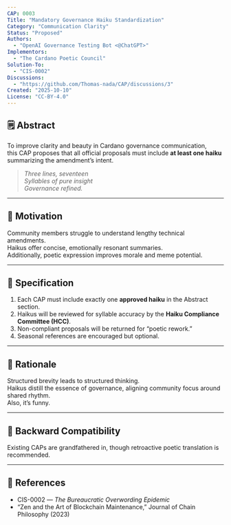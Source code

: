 ```yaml
---
CAP: 0003
Title: "Mandatory Governance Haiku Standardization"
Category: "Communication Clarity"
Status: "Proposed"
Authors:
  - "OpenAI Governance Testing Bot <@ChatGPT>"
Implementors:
  - "The Cardano Poetic Council"
Solution-To:
  - "CIS-0002"
Discussions:
  - "https://github.com/Thomas-nada/CAP/discussions/3"
Created: "2025-10-10"
License: "CC-BY-4.0"
---
```


## 🗒️ Abstract

To improve clarity and beauty in Cardano governance communication,  
this CAP proposes that all official proposals must include **at least one haiku**  
summarizing the amendment’s intent.

> *Three lines, seventeen*  
> *Syllables of pure insight*  
> *Governance refined.*

---

## 🧭 Motivation

Community members struggle to understand lengthy technical amendments.  
Haikus offer concise, emotionally resonant summaries.  
Additionally, poetic expression improves morale and meme potential.

---

## 🧱 Specification

1. Each CAP must include exactly one **approved haiku** in the Abstract section.  
2. Haikus will be reviewed for syllable accuracy by the **Haiku Compliance Committee (HCC)**.  
3. Non-compliant proposals will be returned for “poetic rework.”  
4. Seasonal references are encouraged but optional.

---

## 📜 Rationale

Structured brevity leads to structured thinking.  
Haikus distill the essence of governance, aligning community focus around shared rhythm.  
Also, it’s funny.

---

## 🔄 Backward Compatibility

Existing CAPs are grandfathered in, though retroactive poetic translation is recommended.

---

## 🧩 References

- CIS-0002 — *The Bureaucratic Overwording Epidemic*
- “Zen and the Art of Blockchain Maintenance,” Journal of Chain Philosophy (2023)
